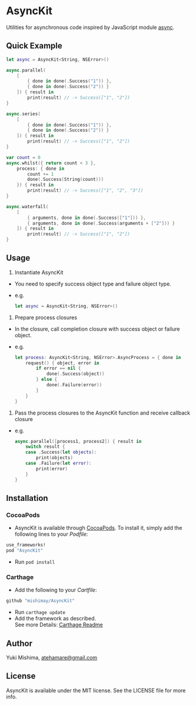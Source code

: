 # AsyncKit

Utilities for asynchronous code inspired by JavaScript module [async](https://github.com/caolan/async).

## Quick Example

```swift
let async = AsyncKit<String, NSError>()

async.parallel(
    [
        { done in done(.Success("1")) },
        { done in done(.Success("2")) }
    ]) { result in
        print(result) // -> Success(["1", "2"])
}

async.series(
    [
        { done in done(.Success("1")) },
        { done in done(.Success("2")) }
    ]) { result in
        print(result) // -> Success(["1", "2"])
}

var count = 0
async.whilst({ return count < 3 },
    process: { done in
        count += 1
        done(.Success(String(count)))
    }) { result in
        print(result) // -> Success(["1", "2", "3"])
}

async.waterfall(
    [
        { arguments, done in done(.Success(["1"])) },
        { arguments, done in done(.Success(arguments + ["2"])) }
    ]) { result in
        print(result) // -> Success(["1", "2"])
}
```

## Usage

1. Instantiate AsyncKit
  - You need to specify success object type and failure object type.
  - e.g.

    ```swift
    let async = AsyncKit<String, NSError>()
    ```

1. Prepare process closures
  - In the closure, call completion closure with success object or failure object.
  - e.g.

    ```swift
    let process: AsyncKit<String, NSError>.AsyncProcess = { done in
        request() { object, error in
            if error == nil {
                done(.Success(object))
            } else {
                done(.Failure(error))
            }
        }
    }
    ```

1. Pass the process closures to the AsyncKit function and receive callback closure
  - e.g.

    ```swift
    async.parallel([process1, process2]) { result in
        switch result {
        case .Success(let objects):
            print(objects)
        case .Failure(let error):
            print(error)
        }
    }
    ```

## Installation

### CocoaPods
- AsyncKit is available through [CocoaPods](http://cocoapods.org). To install
it, simply add the following lines to your *Podfile*:

```ruby
use_frameworks!
pod "AsyncKit"
```

- Run `pod install`

### Carthage

- Add the following to your *Cartfile*:

```bash
github "mishimay/AsyncKit"
```

- Run `carthage update`
- Add the framework as described.
<br> See more Details: [Carthage Readme](https://github.com/Carthage/Carthage#adding-frameworks-to-an-application)


## Author

Yuki Mishima, atehamare@gmail.com

## License

AsyncKit is available under the MIT license. See the LICENSE file for more info.
